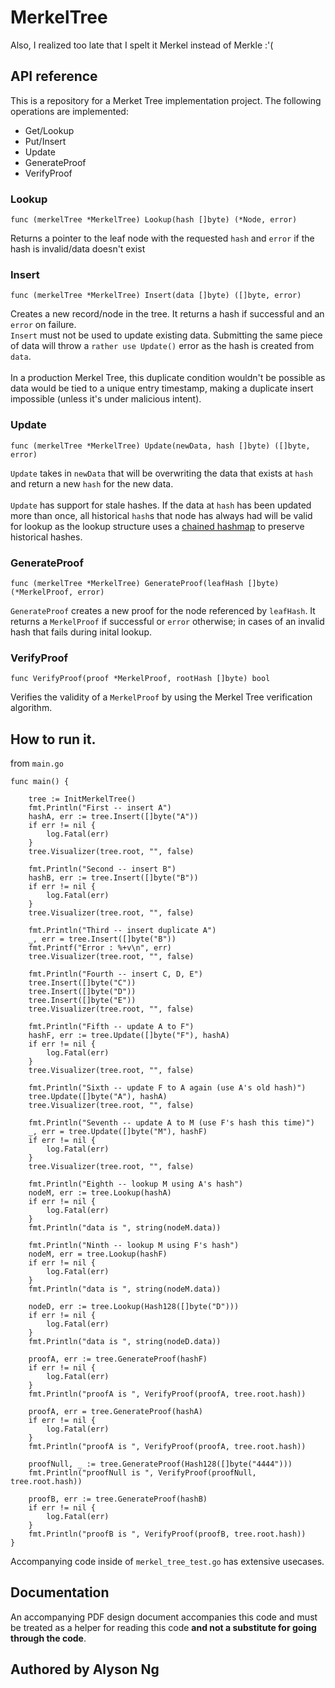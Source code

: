# MerkelTree
Also, I realized too late that I spelt it Merkel instead of Merkle :'(


## API reference
This is a repository for a Merket Tree implementation project.  The following operations are implemented:
- Get/Lookup
- Put/Insert
- Update
- GenerateProof
- VerifyProof

### Lookup

```
func (merkelTree *MerkelTree) Lookup(hash []byte) (*Node, error)
```
Returns a pointer to the leaf node with the requested `hash` and `error` if the hash is invalid/data doesn't exist

### Insert
```
func (merkelTree *MerkelTree) Insert(data []byte) ([]byte, error)
```
Creates a new record/node in the tree. It returns a hash if successful and an `error` on failure.<br>
`Insert` must not be used to update existing data. Submitting the same piece of data will throw a `rather use Update()` error
as the hash is created from `data`.<br><br>
In a production Merkel Tree, this duplicate condition wouldn't be possible as data would be tied to a unique entry timestamp, making a duplicate insert impossible (unless it's under malicious intent).

### Update
```
func (merkelTree *MerkelTree) Update(newData, hash []byte) ([]byte, error)
```
`Update` takes in `newData` that will be overwriting the data that exists at `hash` and return a new `hash` for the new data.<br><br>
`Update` has support for stale hashes. If the data at `hash` has been updated more than once, all historical `hash`s that node has always had will be valid for lookup as the lookup structure uses a <a href="https://en.wikibooks.org/wiki/Data_Structures/Hash_Tables">chained hashmap</a> to preserve historical hashes.

### GenerateProof
```
func (merkelTree *MerkelTree) GenerateProof(leafHash []byte) (*MerkelProof, error)
```
`GenerateProof` creates a new proof for the node referenced by `leafHash`. It returns a `MerkelProof` if successful or `error` otherwise; in cases of an invalid hash that fails during inital lookup.

### VerifyProof
```
func VerifyProof(proof *MerkelProof, rootHash []byte) bool
```
Verifies the validity of a `MerkelProof` by using the Merkel Tree verification algorithm.

## How to run it.
from `main.go`
```
func main() {

	tree := InitMerkelTree()
	fmt.Println("First -- insert A")
	hashA, err := tree.Insert([]byte("A"))
	if err != nil {
		log.Fatal(err)
	}
	tree.Visualizer(tree.root, "", false)

	fmt.Println("Second -- insert B")
	hashB, err := tree.Insert([]byte("B"))
	if err != nil {
		log.Fatal(err)
	}
	tree.Visualizer(tree.root, "", false)

	fmt.Println("Third -- insert duplicate A")
	_, err = tree.Insert([]byte("B"))
	fmt.Printf("Error : %+v\n", err)
	tree.Visualizer(tree.root, "", false)

	fmt.Println("Fourth -- insert C, D, E")
	tree.Insert([]byte("C"))
	tree.Insert([]byte("D"))
	tree.Insert([]byte("E"))
	tree.Visualizer(tree.root, "", false)

	fmt.Println("Fifth -- update A to F")
	hashF, err := tree.Update([]byte("F"), hashA)
	if err != nil {
		log.Fatal(err)
	}
	tree.Visualizer(tree.root, "", false)

	fmt.Println("Sixth -- update F to A again (use A's old hash)")
	tree.Update([]byte("A"), hashA)
	tree.Visualizer(tree.root, "", false)

	fmt.Println("Seventh -- update A to M (use F's hash this time)")
	_, err = tree.Update([]byte("M"), hashF)
	if err != nil {
		log.Fatal(err)
	}
	tree.Visualizer(tree.root, "", false)

	fmt.Println("Eighth -- lookup M using A's hash")
	nodeM, err := tree.Lookup(hashA)
	if err != nil {
		log.Fatal(err)
	}
	fmt.Println("data is ", string(nodeM.data))

	fmt.Println("Ninth -- lookup M using F's hash")
	nodeM, err = tree.Lookup(hashF)
	if err != nil {
		log.Fatal(err)
	}
	fmt.Println("data is ", string(nodeM.data))

	nodeD, err := tree.Lookup(Hash128([]byte("D")))
	if err != nil {
		log.Fatal(err)
	}
	fmt.Println("data is ", string(nodeD.data))

	proofA, err := tree.GenerateProof(hashF)
	if err != nil {
		log.Fatal(err)
	}
	fmt.Println("proofA is ", VerifyProof(proofA, tree.root.hash))

	proofA, err = tree.GenerateProof(hashA)
	if err != nil {
		log.Fatal(err)
	}
	fmt.Println("proofA is ", VerifyProof(proofA, tree.root.hash))

	proofNull, _ := tree.GenerateProof(Hash128([]byte("4444")))
	fmt.Println("proofNull is ", VerifyProof(proofNull, tree.root.hash))

	proofB, err := tree.GenerateProof(hashB)
	if err != nil {
		log.Fatal(err)
	}
	fmt.Println("proofB is ", VerifyProof(proofB, tree.root.hash))
}
```

Accompanying code inside of `merkel_tree_test.go` has extensive usecases.

## Documentation

An accompanying PDF design document accompanies this code and must be treated as a helper for reading this code <b> and not a substitute for going through the code</b>.

## Authored by Alyson Ng
